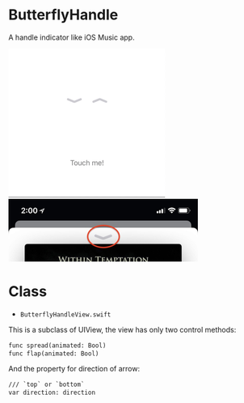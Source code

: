 # ButterflyHandle

A handle indicator like iOS Music app.

<img width=310 src="demo.gif">

<img width=375 src="musicapp.jpg">

# Class

- `ButterflyHandleView.swift`

This is a subclass of UIView, the view has only two control methods:

```
func spread(animated: Bool)
func flap(animated: Bool)
```

And the property for direction of arrow:

```
/// `top` or `bottom`
var direction: direction
```
